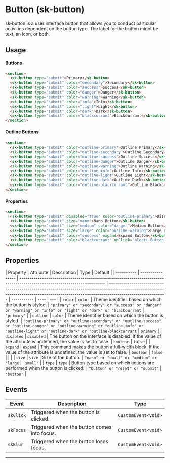 # Button (sk-button)

sk-button is a user interface button that allows you to conduct particular activities dependent on the button type. The label for the button might be text, an icon, or both.

## Usage

#### Buttons

```html live
<section>
  <sk-button type="submit">Primary</sk-button>
  <sk-button type="submit" color="secondary">Secondary</sk-button>
  <sk-button type="submit" color="success">Success</sk-button>
  <sk-button type="submit" color="danger">Danger</sk-button>
  <sk-button type="submit" color="warning">Warning</sk-button>
  <sk-button type="submit" color="info">Info</sk-button>
  <sk-button type="submit" color="light">Light</sk-button>
  <sk-button type="submit" color="dark">Dark</sk-button>
  <sk-button type="submit" color="blackcurrant">Blackcurrant</sk-button>
</section>
```

#### Outline Buttons

```html live
<section>
  <sk-button type="submit" color="outline-primary">Outline Primary</sk-button>
  <sk-button type="submit" color="outline-secondary">Outline Secondary</sk-button>
  <sk-button type="submit" color="outline-success">Outline Success</sk-button>
  <sk-button type="submit" color="outline-danger">Outline Danger</sk-button>
  <sk-button type="submit" color="outline-warning">Outline Warning</sk-button>
  <sk-button type="submit" color="outline-info">Outline Info</sk-button>
  <sk-button type="submit" color="outline-light">Outline Light</sk-button>
  <sk-button type="submit" color="outline-dark">Outline Dark</sk-button>
  <sk-button type="submit" color="outline-blackcurrant">Outline Blackcurrant</sk-button>
</section>
```

#### Properties

```html live
<section>
  <sk-button type="submit" disabled="true" color="outline-primary">Disabled</sk-button>
  <sk-button type="submit" size="nano">Nano Button</sk-button>
  <sk-button type="submit" size="medium" color="danger">Medium Button</sk-button>
  <sk-button type="submit" size="large" color="outline-warning">Large Button</sk-button>
  <sk-button type="submit" color="success" expand>Expand Button</sk-button>
  <sk-button type="submit" color="blackcurrant" onClick="alert('Button Clicked')">Perform Event</sk-button>
</section>
```

## Properties

| Property   | Attribute        | Description                                                                                                              | Type                                                                                                                                                                                     | Default     |
| ---------- | ---------------- | ------------------------------------------------------------------------------------------------------------------------ | ---------------------------------------------------------------------------------------------------------------------------------------------------------------------------------------- | ----------- | ---- | --- |
| `color`    | `color`          | Theme identifier based on which the button is styled.                                                                    | `"primary" or "secondary" or "success" or "danger" or "warning" or "info" or "light" or "dark" or "blackcurrant`                                                                         | `'primary'` |
| `outline`  | `color`          | Theme identifier based on which the button is styled.                                                                    | `"outline-primary" or "outline-secondary" or "outline-success" or "outline-danger" or "outline-warning" or "outline-info" or "outline-light" or "outline-dark" or "outline-blackcurrant` | `primary`   |
| `disabled` | `disabled`       | The button on the interface is disabled. If the value of the attribute is undefined, the value is set to false.          | `boolean`                                                                                                                                                                                | `false`     |
| `expand`   | `expand`         | This command makes the button a full-width block. If the value of the attribute is undefined, the value is set to false. | `boolean`                                                                                                                                                                                | `false`     |
| <!--       | `modalTriggerId` | `modal-trigger-id`                                                                                                       | Accepts the id of the sk-modal component to open it on click                                                                                                                             | `string`    | `''` | --> |
| `size`     | `size`           | Size of the button.                                                                                                      | `"nano" or "small" or "medium" or "large`                                                                                                                                                | `'small'`   |
| `type`     | `type`           | Button type based on which actions are performed when the button is clicked.                                             | `"button" or "reset" or "submit"`                                                                                                                                                        | `'button'`  |

## Events

| Event     | Description                                 | Type                |
| --------- | ------------------------------------------- | ------------------- |
| `skClick` | Triggered when the button is clicked.       | `CustomEvent<void>` |
| `skFocus` | Triggered when the button comes into focus. | `CustomEvent<void>` |
| `skBlur`  | Triggered when the button loses focus.      | `CustomEvent<void>` |

---
